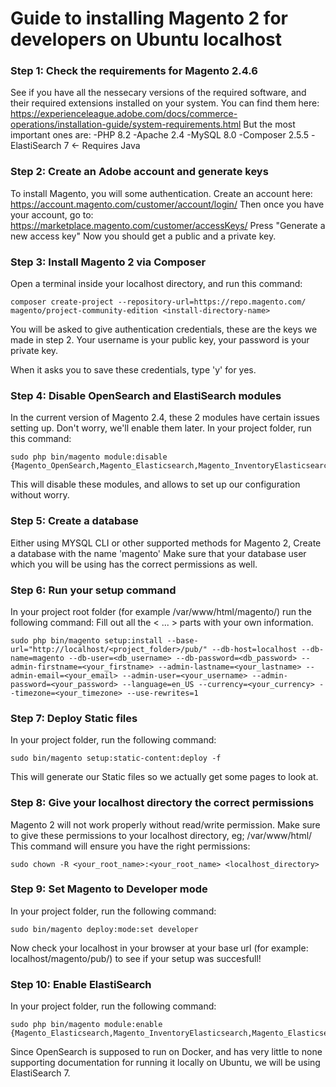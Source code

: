 # Guide to installing Magento 2 for developers on Ubuntu localhost

### Step 1: Check the requirements for Magento 2.4.6
See if you have all the nessecary versions of the required software, and their required extensions installed on your system.
You can find them here: https://experienceleague.adobe.com/docs/commerce-operations/installation-guide/system-requirements.html
But the most important ones are:
-PHP 8.2
-Apache 2.4
-MySQL 8.0 
-Composer 2.5.5
-ElastiSearch 7 <- Requires Java

### Step 2: Create an Adobe account and generate keys
To install Magento, you will some authentication.
Create an account here: https://account.magento.com/customer/account/login/
Then once you have your account, go to: https://marketplace.magento.com/customer/accessKeys/
Press "Generate a new access key"
Now you should get a public and a private key.

### Step 3: Install Magento 2 via Composer
Open a terminal inside your localhost directory, and run this command:

```
composer create-project --repository-url=https://repo.magento.com/ magento/project-community-edition <install-directory-name>
```

You will be asked to give authentication credentials, these are the keys we made in step 2.
Your username is your public key,
your password is your private key.

When it asks you to save these credentials, type 'y' for yes.
        
### Step 4: Disable OpenSearch and ElastiSearch modules
In the current version of Magento 2.4, these 2 modules have certain issues setting up. Don't worry, we'll enable them later.
In your project folder, run this command:

```
sudo php bin/magento module:disable {Magento_OpenSearch,Magento_Elasticsearch,Magento_InventoryElasticsearch,Magento_Elasticsearch7}
```   
   
This will disable these modules, and allows to set up our configuration without worry.

### Step 5: Create a database
Either using MYSQL CLI or other supported methods for Magento 2, Create a database with the name 'magento'
Make sure that your database user which you will be using has the correct permissions as well.

### Step 6: Run your setup command
In your project root folder (for example /var/www/html/magento/) run the following command:
Fill out all the < ... > parts with your own information.

```
sudo php bin/magento setup:install --base-url="http://localhost/<project_folder>/pub/" --db-host=localhost --db-name=magento --db-user=<db_username> --db-password=<db_password> --admin-firstname=<your_firstname> --admin-lastname=<your_lastname> --admin-email=<your_email> --admin-user=<your_username> --admin-password=<your_password> --language=en_US --currency=<your_currency> --timezone=<your_timezone> --use-rewrites=1
```

### Step 7: Deploy Static files
In your project folder, run the following command:

```
sudo bin/magento setup:static-content:deploy -f
```

This will generate our Static files so we actually get some pages to look at.

### Step 8: Give your localhost directory the correct permissions
Magento 2 will not work properly without read/write permission. Make sure to give these permissions to your localhost directory, eg; /var/www/html/
This command will ensure you have the right permissions:

```
sudo chown -R <your_root_name>:<your_root_name> <localhost_directory>
```

### Step 9: Set Magento to Developer mode
In your project folder, run the following command:

```
sudo bin/magento deploy:mode:set developer
```

Now check your localhost in your browser at your base url (for example: localhost/magento/pub/) to see if your setup was succesfull!


### Step 10: Enable ElastiSearch
In your project folder, run the following command:

```
sudo php bin/magento module:enable {Magento_Elasticsearch,Magento_InventoryElasticsearch,Magento_Elasticsearch7}
```

Since OpenSearch is supposed to run on Docker, and has very little to none supporting documentation for running it locally on Ubuntu, we will be using ElastiSearch 7.






